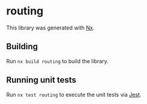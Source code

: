 # routing

This library was generated with [Nx](https://nx.dev).

## Building

Run `nx build routing` to build the library.

## Running unit tests

Run `nx test routing` to execute the unit tests via [Jest](https://jestjs.io).

